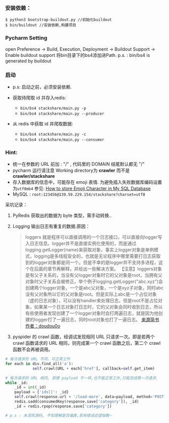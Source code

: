 ### 安装依赖：
```shell
$ python3 bootstrap-buildout.py //初始化buildout
$ bin/buildout //安装依赖,构建项目
```
### Pycharm Setting
open Preference -> Build, Execution, Deployment -> Buildout Support -> Enable buildout support 
将bin目录下的bs4添加进Path.  p.s. : bin/bs4 is generated by buildout

### 启动
- p.s: 启动之前，必须安装依赖.

- 获取待爬取 id 并存入redis:
    - `bin/bs4 stackshare/main.py -p`
    - `bin/bs4 stackshare/main.py --producer`
- 从 redis 中获取 id 并爬取数据:
    - `bin/bs4 stackshare/main.py -c`
    - `bin/bs4 stackshare/main.py --consumer`
    
    
 
### Hint: 
- 统一在参数的 URL 前加 : "/" , 代码里的 DOMAIN 结尾默认都无 "/"
- pycharm 运行请注意 Working directory为 __crawler__ 而不是 __crawler/stackshare__
- 存入数据库的信息中，可能存在 emoji 表情. 为避免插入失败数据库编码设置为`utf8mb4` 参见: [How to store Emoji Character in My SQL Database
](https://stackoverflow.com/questions/39463134/how-to-store-emoji-character-in-my-sql-database)
- MySQL :  `root:123456@139.59.229.154/stackshare?charset=utf8`

采坑记录：
1. PyRedis 获取出的数据为 byte 类型，需手动转换..
2. Logging 输出日志有重复的数据.原因：
    > loggers 就是程序可以直接调用的一个日志接口，可以直接向logger写入日志信息。logger并不是直接实例化使用的，而是通过logging.getLogger(name)来获取对象，事实上logger对象是单例模式，logging是多线程安全的，也就是无论程序中哪里需要打日志获取到的logger对象都是同一个。但是不幸的是logger并不支持多进程，这个在后面的章节再解释，并给出一些解决方案。
【注意】loggers对象是有父子关系的，当没有父logger对象时它的父对象是root，当拥有父对象时父子关系会被修正。举个例子logging.getLogger("abc.xyz")会创建两个logger对象，一个是abc父对象，一个是xyz子对象，同时abc没有父对象所以它的父对象是root。但是实际上abc是一个占位对象（虚的日志对象），可以没有handler来处理日志。但是root不是占位对象，如果某一个日志对象打日志时，它的父对象会同时收到日志，所以有些使用者发现创建了一个logger对象时会打两遍日志，就是因为他创建的logger打了一遍日志，同时root对象也打了一遍日志。
[来源简书 作者：doudou0o](http://www.jianshu.com/p/d615bf01e37b)

3. pyspider 的 crawl 函数，经调试发现相同 URL 只请求一次。即是若两个 crawl 函数请求的 URL 相同，则完成第一个 crawl 函数之后，第二个 crawl 函数不会再被调用。
```python
# 每次请求的 URL 不同，可正常工作 
for each in div.find_all('a'):
            self.crawl(URL + each['href'], callback=self.get_item) 
            
# 每次请求的 URL 相同, 即便 payload 不一样,也不能正常工作,只能完成第一次请求.
while _id:
    _id = int(_id)
    payload = {'ids[]': _id}
    self.crawl(response.url + '/load-more', data=payload, method='POST', callback=self.get_item)
    redis.sadd(consumedKey(response.save['category']), _id)
    _id = redis.rpop(response.save['category'])

# p.s : 未深究源码, 不知理解是否偏差,若有错误还望指教~
```
